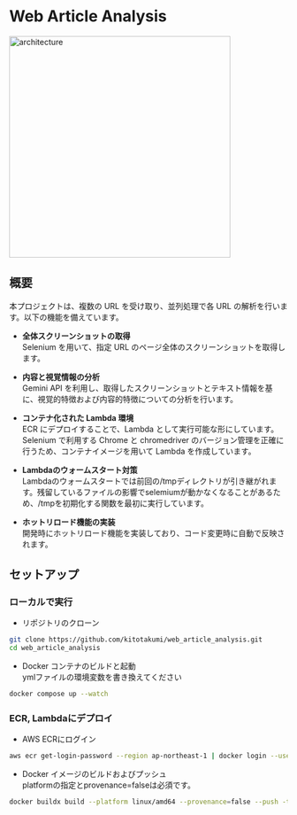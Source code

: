 # Web Article Analysis
<img alt="architecture" height="400px" src="https://github.com/kitotakumi/web_article_analysis/blob/main/architecture.png"/>

## 概要

本プロジェクトは、複数の URL を受け取り、並列処理で各 URL の解析を行います。以下の機能を備えています。

- **全体スクリーンショットの取得**  
  Selenium を用いて、指定 URL のページ全体のスクリーンショットを取得します。

- **内容と視覚情報の分析**  
  Gemini API を利用し、取得したスクリーンショットとテキスト情報を基に、視覚的特徴および内容的特徴についての分析を行います。

- **コンテナ化された Lambda 環境**  
  ECR にデプロイすることで、Lambda として実行可能な形にしています。  
  Selenium で利用する Chrome と chromedriver のバージョン管理を正確に行うため、コンテナイメージを用いて Lambda を作成しています。

 - **Lambdaのウォームスタート対策**  
  Lambdaのウォームスタートでは前回の/tmpディレクトリが引き継がれます。残留しているファイルの影響でselemiumが動かなくなることがあるため、/tmpを初期化する関数を最初に実行しています。

- **ホットリロード機能の実装**  
  開発時にホットリロード機能を実装しており、コード変更時に自動で反映されます。

## セットアップ
### ローカルで実行
- リポジトリのクローン

```bash
git clone https://github.com/kitotakumi/web_article_analysis.git
cd web_article_analysis
```

- Docker コンテナのビルドと起動<br>
  ymlファイルの環境変数を書き換えてください

```bash
docker compose up --watch
```

### ECR, Lambdaにデプロイ
- AWS ECRにログイン
```bash
aws ecr get-login-password --region ap-northeast-1 | docker login --username AWS --password-stdin your_account_id.dkr.ecr.your_region.amazonaws.com
```

- Docker イメージのビルドおよびプッシュ<br>
  platformの指定とprovenance=falseは必須です。
```bash
docker buildx build --platform linux/amd64 --provenance=false --push -t your_repository_url/competitor_analysis:latest .
```
